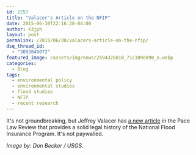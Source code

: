 ```yaml
---
id: 2257
title: "Valacer's Article on the NFIP"
date: 2015-06-30T22:16:28-04:00
author: k3jph
layout: post
permalink: /2015/06/30/valacers-article-on-the-nfip/
dsq_thread_id:
  - "3893849072"
featured_image: /assets/img/news/2594326010_71c309e890_o.webp
categories:
  - Blog
tags:
  - environmental policy
  - environmental studies
  - flood studies
  - NFIP
  - recent research
---
```

It's not groundbreaking, but Jeffrey Valacer has [a new article](http://digitalcommons.pace.edu/cgi/viewcontent.cgi?article=1902&context=plr) in the Pace Law Review that provides a solid legal history of the National Flood Insurance Program. It's not paywalled.

<em>Image by: Don Becker / USGS.</em>
